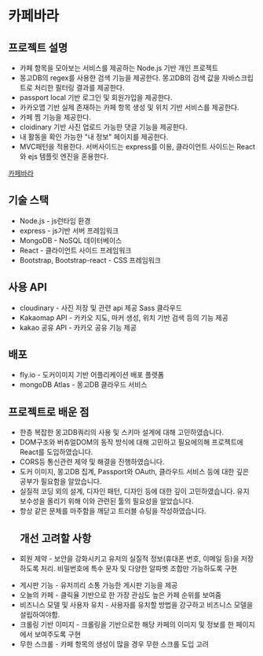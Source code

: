 <h1>카페바라</h1>
<h2>프로젝트 설명</h2>
<ul>
  <li>카페 항목을 모아보는 서비스를 제공하는 Node.js 기반 개인 프로젝트</li>
  <li>몽고DB의 regex를 사용한 검색 기능을 제공한다. 몽고DB의 검색 값을 자바스크립트로 처리한 필터링 결과를 제공한다.</li>
  <li>passport local 기반 로그인 및 회원가입을 제공한다.</li>
  <li>카카오맵 기반 실제 존재하는 카페 항목 생성 및 위치 기반 서비스를 제공한다.</li>
  <li>카페 찜 기능을 제공한다.</li>
  <li>cloidinary 기반 사진 업로드 가능한 댓글 기능을 제공한다.</li>
  <li>내 활동을 확인 가능한 "내 정보" 페이지를 제공한다.</li>
  <li>MVC패턴을 적용한다. 서버사이드는 express를 이용, 클라이언트 사이드는 React와 ejs 템플릿 엔진을 혼용한다.</li>
  </ul>
<a href="https://yammycafe.fly.dev/">카페바라</a>
</hr>
<h2>기술 스택</h2>
<ul>
  <li>Node.js - js런타임 환경</li>
  <li>express - js기반 서버 프레임워크</li>
  <li>MongoDB - NoSQL 데이터베이스</li>
  <li>React - 클라이언트 사이드 프레임워크</li>
  <li>Bootstrap, Bootstrap-react - CSS 프레임워크</li>
</ul>
<h2>사용 API</h2>
<ul>
  <li>cloudinary - 사진 저장 및 관련 api 제공 Sass 클라우드</li>
  <li>Kakaomap API - 카카오 지도, 마커 생성, 위치 기반 검색 등의 기능 제공</li>
  <li> kakao 공유 API - 카카오 공유 기능 제공</li>
</ul>
<h2>배포</h2>
<ul>
  <li>fly.io - 도커이미지 기반 어플리케이션 배포 플랫폼</li>
  <li>mongoDB Atlas - 몽고DB 클라우드 서비스 </li>
 </ul>
 </hr>
 <h2>프로젝트로 배운 점</h2>
 <ul>
  <li>한층 복잡한 몽고DB쿼리의 사용 및 스키마 설계에 대해 고민하였습니다.</li>
  <li>DOM구조와 버츄얼DOM의 동작 방식에 대해 고민하고 필요에의해 프로젝트에 React를 도입하였습니다.</li>
  <li>CORS등 통신관련 제약 및 해결을 진행하였습니다.</li>
  <li>도커 이미지, 몽고DB 집계, Passport와 OAuth, 클라우드 서비스 등에 대한 깊은 공부가 필요함을 알았습니다.</li>
   <li>실질적 코딩 외의 설계, 디자인 패턴, 디자인 등에 대한 깊이 고민하였습니다. 유지보수성을 올리기 위해 이와 관련된 툴의 필요성을 알았습니다.</li>
  <li>항상 같은 문제를 마주함을 깨닫고 트러블 슈팅을 작성하였습니다.</li>
 </li>
<h2>개선 고려할 사항</h2>
<li>
  회원 제약 - 보안을 강화시키고 유저의 실질적 정보(휴대폰 번호, 이메일 등)을 저장하도록 처리. 비밀번호에 특수 문자 및 다양한 알파벳 조합만 가능하도록 구현</ul>
 </li>
 <ul>
 <li>
  게시판 기능 - 유저끼리 소통 가능한 게시판 기능을 제공
  </li>
 <li>
  오늘의 카페 - 클릭율 기반으로 한 가장 관심도 높은 카페 순위를 보여줌
 </li>
 <li>
  비즈니스 모델 및 사용자 유치 - 사용자를 유치할 방법을 강구하고 비즈니스 모델을 설립하여야함.
  </li>
  <li>
   크롤링 기반 이미지 - 크롤링을 기반으로한 해당 카페의 이미지 및 정보를 한 페이지에서 보여주도록 구현
  </li>
  <li>
    무한 스크롤 - 카페 항목의 생성이 많을 경우 무한 스크롤 도입 고려
  </li>
   </ul>

